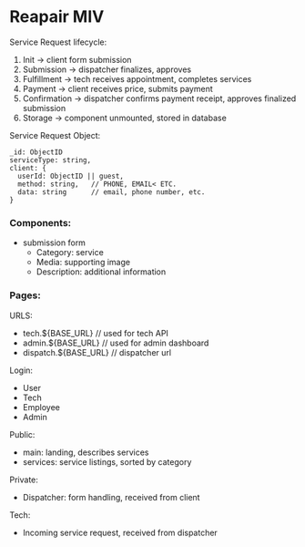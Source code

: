 # Reapair MIV

Service Request lifecycle:
1. Init -> client form submission
2. Submission -> dispatcher finalizes, approves
3. Fulfillment -> tech receives appointment, completes services
4. Payment -> client receives price, submits payment
5. Confirmation -> dispatcher confirms payment receipt, approves finalized submission
6. Storage -> component unmounted, stored in database

Service Request Object:
```
_id: ObjectID
serviceType: string,
client: {
  userId: ObjectID || guest,
  method: string,   // PHONE, EMAIL< ETC.
  data: string      // email, phone number, etc.
}

```
### Components:
  * submission form
    * Category: service
    * Media: supporting image
    * Description: additional information


### Pages:
URLS:
* tech.${BASE_URL}      // used for tech API
* admin.${BASE_URL}     // used for admin dashboard
* dispatch.${BASE_URL}  // dispatcher url


Login:
  - User
  - Tech
  - Employee
  - Admin

Public:
  - main: landing, describes services
  - services: service listings, sorted by category

Private:
  - Dispatcher: form handling, received from client

Tech:
  - Incoming service request, received from dispatcher
